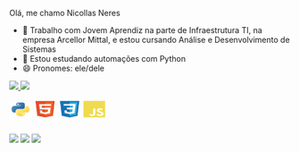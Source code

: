 Olá, me chamo Nicollas Neres

- 🔭 Trabalho com Jovem Aprendiz na parte de Infraestrutura TI, na empresa Arcellor Mittal, e estou cursando Análise e Desenvolvimento de Sistemas
- 🌱 Estou estudando automações com Python
- 😄 Pronomes: ele/dele

<a href="https://github.com/NicollasN/github-readme-stats">
  <img height=200  src="https://github-readme-stats.vercel.app/api?username=NicollasN&theme=midnight-purple" />
</a>
<a href="https://github.com/NicollasN/convoychat">
  <img height=600 align=top src="https://github-readme-stats.vercel.app/api/top-langs?username=NicollasN&layout=compact&langs_count=8&card_width=320&theme=midnight-purple" />
</a>

<div style="display: inline_block"><br>
  <img align="center" alt="Nicollas-Python" height="30" width="40" src="https://raw.githubusercontent.com/devicons/devicon/master/icons/python/python-original.svg">
  <img align="center" alt="Nicollas-HTML" height="30" width="40" src="https://raw.githubusercontent.com/devicons/devicon/master/icons/html5/html5-original.svg">
  <img align="center" alt="Nicollas-CSS" height="30" width="40" src="https://raw.githubusercontent.com/devicons/devicon/master/icons/css3/css3-original.svg">
  <img align="center" alt="Nicollas-Js" height="30" width="40" src="https://raw.githubusercontent.com/devicons/devicon/master/icons/javascript/javascript-plain.svg">
</div>

  ##

<div>
  <a href="https://www.instagram.com/nicollasneres/" target="_blank"><img src="https://img.shields.io/badge/-Instagram-%23E4405F?style=for-the-badge&logo=instagram&logoColor=white" target="_blank"></a>
  <a href = "mailto:nicollasneres0@gmail.com"><img src="https://img.shields.io/badge/-Gmail-%23333?style=for-the-badge&logo=gmail&logoColor=white" target="_blank"></a>
  <a href="https://www.linkedin.com/in/nicollas-neres-mateus-099772302/" target="_blank"><img src="https://img.shields.io/badge/-LinkedIn-%230077B5?style=for-the-badge&logo=linkedin&logoColor=white" target="_blank"></a> 
   
</div>
